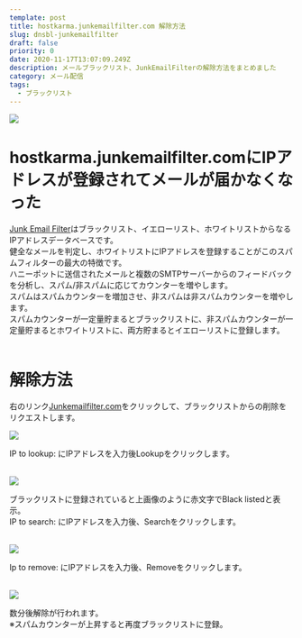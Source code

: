 ```yaml
---
template: post
title: hostkarma.junkemailfilter.com 解除方法
slug: dnsbl-junkemailfilter
draft: false
priority: 0
date: 2020-11-17T13:07:09.249Z
description: メールブラックリスト、JunkEmailFilterの解除方法をまとめました
category: メール配信
tags:
  - ブラックリスト
---
```

![](/media/junkemailfilter-title.png)

# hostkarma.junkemailfilter.comにIPアドレスが登録されてメールが届かなくなった

<a href="http://www.junkemailfilter.com/spam/home.html">Junk Email Filter</a>はブラックリスト、イエローリスト、ホワイトリストからなるIPアドレスデータベースです。 <br>健全なメールを判定し、ホワイトリストにIPアドレスを登録することがこのスパムフィルターの最大の特徴です。<br> ハニーポットに送信されたメールと複数のSMTPサーバーからのフィードバックを分析し、スパム/非スパムに応じてカウンターを増やします。<br>スパムはスパムカウンターを増加させ、非スパムは非スパムカウンターを増やします。<br> スパムカウンターが一定量貯まるとブラックリストに、非スパムカウンターが一定量貯まるとホワイトリストに、両方貯まるとイエローリストに登録します。<br><br>

# 解除方法

右のリンク<a href="https://ipadmin.junkemailfilter.com/remove.php">Junkemailfilter.com</a>をクリックして、ブラックリストからの削除をリクエストします。

![](/media/junkemailfilter-1.png)

IP to lookup: にIPアドレスを入力後Lookupをクリックします。<br><br>

![](/media/junkemailfilter-2.png)

ブラックリストに登録されていると上画像のように赤文字でBlack listedと表示。<br>IP to search: にIPアドレスを入力後、Searchをクリックします。<br><br>

![](/media/junkemailfilter-3.png)

Ip to remove: にIPアドレスを入力後、Removeをクリックします。<br><br>

![](/media/junkemailfilter-4.png)

数分後解除が行われます。 <br>※スパムカウンターが上昇すると再度ブラックリストに登録。